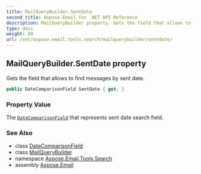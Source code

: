 ```yaml
---
title: MailQueryBuilder.SentDate
second_title: Aspose.Email for .NET API Reference
description: MailQueryBuilder property. Gets the field that allows to find messages by sent date
type: docs
weight: 80
url: /net/aspose.email.tools.search/mailquerybuilder/sentdate/
---
```

## MailQueryBuilder.SentDate property

Gets the field that allows to find messages by sent date.

```csharp
public DateComparisonField SentDate { get; }
```

### Property Value

The [`DateComparisonField`](../../datecomparisonfield/) that represents sent date search field.

### See Also

* class [DateComparisonField](../../datecomparisonfield/)
* class [MailQueryBuilder](../)
* namespace [Aspose.Email.Tools.Search](../../mailquerybuilder/)
* assembly [Aspose.Email](../../../)


